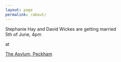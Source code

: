 ```yaml
---
layout: page
permalink: /about/
---
```


<section class="center">
Stephanie Hay and David Wickes are getting married

<div class="highlight-center">5th of June, 4pm</div>

at

<p class="highlight-center">
<a href="http://asylumlondon.org/">The Asylum, Peckham</a>
</p>
</section>

